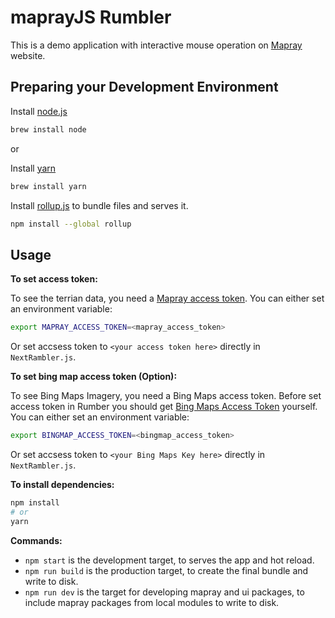 # maprayJS Rumbler 
This is a demo application with interactive mouse operation on [Mapray](https://mapray.com) website.

## Preparing your Development Environment
Install [node.js](https://nodejs.org/)
```bash
brew install node
```
or

Install [yarn](https://yarnpkg.com/en/)
```bash
brew install yarn
```

Install [rollup.js](https://rollupjs.org/guide/en/) to bundle files and serves it.
```bash
npm install --global rollup
```

## Usage
**To set access token:**

To see the terrian data, you need a [Mapray access token](/doc/developer-guide/GettingStarted/index.md). You can either set an environment variable:

```bash
export MAPRAY_ACCESS_TOKEN=<mapray_access_token>
```

Or set accsess token to `<your access token here>` directly in `NextRambler.js`.


**To set bing map access token (Option):**

To see Bing Maps Imagery, you need a Bing Maps access token. 
Before set access token in Rumber you should get [Bing Maps Access Token](https://docs.microsoft.com/en-us/bingmaps/getting-started/bing-maps-dev-center-help/getting-a-bing-maps-key) yourself.
You can either set an environment variable:
```bash
export BINGMAP_ACCESS_TOKEN=<bingmap_access_token>
```

Or set accsess token to `<your Bing Maps Key here>` directly in `NextRambler.js`.


**To install dependencies:**

```bash
npm install
# or
yarn
```

**Commands:**
* `npm start` is the development target, to serves the app and hot reload.
* `npm run build` is the production target, to create the final bundle and write to disk.
* `npm run dev` is the target for developing mapray and ui packages, to include mapray packages from local modules to write to disk.

